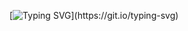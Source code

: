 [![Typing SVG](https://readme-typing-svg.herokuapp.com?font=Fira+Code&pause=1000&color=FF0000&background=FF000000&width=435&lines=B+Wizard+is+programming+.+.+.)](https://git.io/typing-svg)